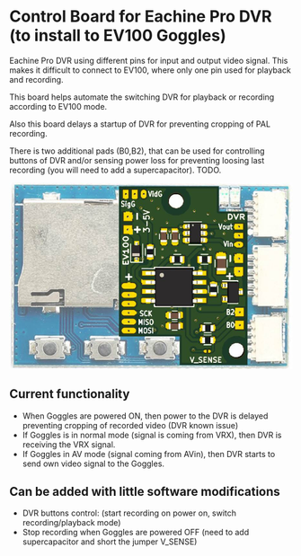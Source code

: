 # Control Board for Eachine Pro DVR (to install to EV100 Goggles)

Eachine Pro DVR using different pins for input and output video signal. This makes it difficult to connect to EV100, where only one pin used for playback and recording.

This board helps automate the switching DVR for playback or recording according to EV100 mode.

Also this board delays a startup of DVR for preventing cropping of PAL recording.

There is two additional pads (B0,B2), that can be used for controlling buttons of DVR and/or sensing power loss for preventing loosing last recording (you will need to add a supercapacitor). TODO.

![DVR and PCB](Images/EachineProDVR_fit.jpg)

## Current functionality
- When Goggles are powered ON, then power to the DVR is delayed preventing cropping of recorded video (DVR known issue)
- If Goggles is in normal mode (signal is coming from VRX), then DVR is receiving the VRX signal.
- If Goggles in AV mode (signal coming from AVin), then DVR starts to send own video signal to the Goggles.

## Can be added with little software modifications
- DVR buttons control: (start recording on power on, switch recording/playback mode)
- Stop recording when Goggles are powered OFF (need to add supercapacitor and short the jumper V_SENSE)
